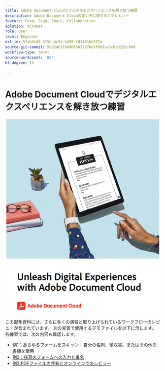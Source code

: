 ```yaml
---
title: Adobe Document Cloudでデジタルエクスペリエンスを解き放つ練習
description: Adobe Document Cloudの使い方に関するコツとヒント
feature: Form, Sign, Share, Collaboration
solution: Acrobat
role: User
level: Beginner
exl-id: 5fab3cd2-315e-4c5d-b435-2d1401bd172a
source-git-commit: 5b02a6316890f5b322fba3f693ce1cbe322dc669
workflow-type: tm+mt
source-wordcount: '85'
ht-degree: 1%

---
```


# Adobe Document Cloudでデジタルエクスペリエンスを解き放つ練習

[![画像](assets/rebrand.png)](assets/Unleash_Digital_Experiences_with_Adobe_Document_Cloud.pdf)

この配布資料には、さらに多くの演習と取り上げられているワークフローのレビューが含まれています。 次の実習で使用するデモファイルを以下に示します。 各練習では、次の内容も確認します。

* 例1：あらゆるフォームをスキャン – 自分の名刺、領収書、またはその他の書類を使用
* [例2：任意のフォームへの入力と署名](assets/03_FillSignScan.zip)
* [例3:PDFファイルの共有とオンラインでのレビュー](assets/01_Review.zip)
